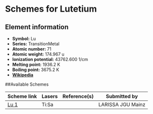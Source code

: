 # Schemes for Lutetium

## Element information

- **Symbol:** Lu
- **Series:** TransitionMetal
- **Atomic number:** 71
- **Atomic weight:** 174.967 u
- **Ionization potential:** 43762.600 1/cm
- **Melting point:** 1936.2 K
- **Boiling point:** 3675.2 K
- [**Wikipedia**](https://en.wikipedia.org/wiki/Lutetium)

##Available Schemes

|       Scheme link       | Lasers | Reference(s) |   Submitted by    |
| ----------------------- | ------ | ------------ | ----------------- |
| [Lu 1](../lu/lu-001.md) | Ti:Sa  |              | LARISSA JGU Mainz |
